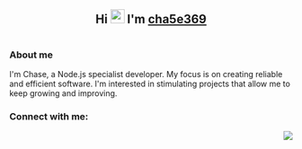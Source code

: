 <h2 align="center">Hi <img src="https://media.giphy.com/media/hvRJCLFzcasrR4ia7z/giphy.gif" width="25px" height="25px"> I'm <a href="https://instagram.com/b1gchase">cha5e369</a></h2>

<p align="center">
    <img alt="" src=https://komarev.com/ghpvc/?username=notp1mp&style=for-the-badge />
</p>

### About me
 I'm Chase, a Node.js specialist developer. My focus is on creating reliable and efficient software. I'm interested in stimulating projects that allow me to keep growing and improving.


### Connect with me:
<a href="https://discord.com/users/114947040823345160"><img align="right" src="https://lanyard-profile-readme.vercel.app/api/114947040823345160"/></a>

